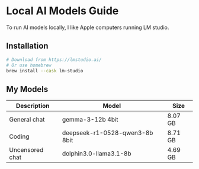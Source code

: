 # Local AI Models Guide

To run AI models locally, I like Apple computers running LM studio.

## Installation

```bash
# Download from https://lmstudio.ai/
# Or use homebrew
brew install --cask lm-studio
```

## My Models

| Description     | Model                          | Size    |
| --------------- | ------------------------------ | ------- |
| General chat    | gemma-3-12b 4bit               | 8.07 GB |
| Coding          | deepseek-r1-0528-qwen3-8b 8bit | 8.71 GB |
| Uncensored chat | dolphin3.0-llama3.1-8b         | 4.69 GB |
